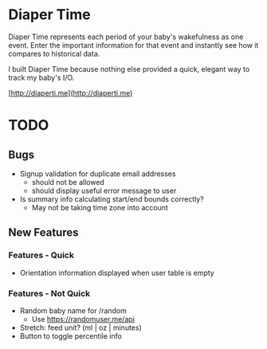 # Diaper Time

Diaper Time represents each period of your baby's wakefulness as one event. Enter the important information for that event and instantly see how it compares to historical data.

I built Diaper Time because nothing else provided a quick, elegant way to track my baby's I/O.

[http://diaperti.me](http://diaperti.me)

# TODO

## Bugs
- Signup validation for duplicate email addresses
  - should not be allowed
  - should display useful error message to user
- Is summary info calculating start/end bounds correctly?
  - May not be taking time zone into account

## New Features

### Features - Quick

- Orientation information displayed when user table is empty

### Features - Not Quick

- Random baby name for /random
  - Use https://randomuser.me/api
- Stretch: feed unit? (ml | oz | minutes)
- Button to toggle percentile info
